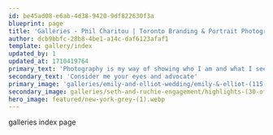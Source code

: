 ```yaml
---
id: be45ad08-e6ab-4d38-9420-9df822630f3a
blueprint: page
title: 'Galleries - Phil Charitou | Toronto Branding & Portrait Photography'
author: dcb9bbfc-28b8-4be1-a14c-daf6123afaf1
template: gallery/index
updated_by: 1
updated_at: 1710419764
primary_text: 'Photography is my way of showing who I am and what I see. What drives me is helping others show the world how they wish to be seen.'
secondary_text: 'Consider me your eyes and advocate'
primary_image: 'galleries/emily-and-elliot-wedding/emily-&-elliot-(115-of-267).webp'
secondary_image: galleries/seth-and-ruchie-engagement/highlights-(30-of-44)-(medium).jpg
hero_image: featured/new-york-grey-(1).webp
---
```

galleries index page